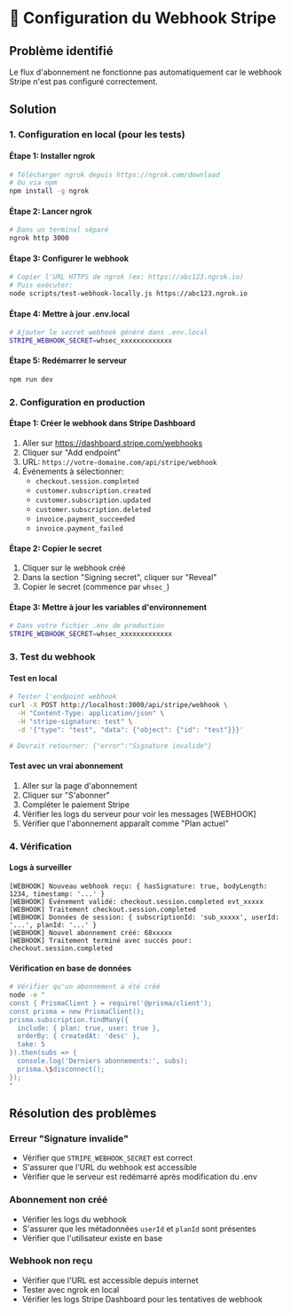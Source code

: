 # 🔧 Configuration du Webhook Stripe

## Problème identifié
Le flux d'abonnement ne fonctionne pas automatiquement car le webhook Stripe n'est pas configuré correctement.

## Solution

### 1. Configuration en local (pour les tests)

#### Étape 1: Installer ngrok
```bash
# Télécharger ngrok depuis https://ngrok.com/download
# Ou via npm
npm install -g ngrok
```

#### Étape 2: Lancer ngrok
```bash
# Dans un terminal séparé
ngrok http 3000
```

#### Étape 3: Configurer le webhook
```bash
# Copier l'URL HTTPS de ngrok (ex: https://abc123.ngrok.io)
# Puis exécuter:
node scripts/test-webhook-locally.js https://abc123.ngrok.io
```

#### Étape 4: Mettre à jour .env.local
```bash
# Ajouter le secret webhook généré dans .env.local
STRIPE_WEBHOOK_SECRET=whsec_xxxxxxxxxxxxx
```

#### Étape 5: Redémarrer le serveur
```bash
npm run dev
```

### 2. Configuration en production

#### Étape 1: Créer le webhook dans Stripe Dashboard
1. Aller sur https://dashboard.stripe.com/webhooks
2. Cliquer sur "Add endpoint"
3. URL: `https://votre-domaine.com/api/stripe/webhook`
4. Événements à sélectionner:
   - `checkout.session.completed`
   - `customer.subscription.created`
   - `customer.subscription.updated`
   - `customer.subscription.deleted`
   - `invoice.payment_succeeded`
   - `invoice.payment_failed`

#### Étape 2: Copier le secret
1. Cliquer sur le webhook créé
2. Dans la section "Signing secret", cliquer sur "Reveal"
3. Copier le secret (commence par `whsec_`)

#### Étape 3: Mettre à jour les variables d'environnement
```bash
# Dans votre fichier .env de production
STRIPE_WEBHOOK_SECRET=whsec_xxxxxxxxxxxxx
```

### 3. Test du webhook

#### Test en local
```bash
# Tester l'endpoint webhook
curl -X POST http://localhost:3000/api/stripe/webhook \
  -H "Content-Type: application/json" \
  -H "stripe-signature: test" \
  -d '{"type": "test", "data": {"object": {"id": "test"}}}'

# Devrait retourner: {"error":"Signature invalide"}
```

#### Test avec un vrai abonnement
1. Aller sur la page d'abonnement
2. Cliquer sur "S'abonner" 
3. Compléter le paiement Stripe
4. Vérifier les logs du serveur pour voir les messages [WEBHOOK]
5. Vérifier que l'abonnement apparaît comme "Plan actuel"

### 4. Vérification

#### Logs à surveiller
```
[WEBHOOK] Nouveau webhook reçu: { hasSignature: true, bodyLength: 1234, timestamp: '...' }
[WEBHOOK] Événement validé: checkout.session.completed evt_xxxxx
[WEBHOOK] Traitement checkout.session.completed
[WEBHOOK] Données de session: { subscriptionId: 'sub_xxxxx', userId: '...', planId: '...' }
[WEBHOOK] Nouvel abonnement créé: 68xxxxx
[WEBHOOK] Traitement terminé avec succès pour: checkout.session.completed
```

#### Vérification en base de données
```bash
# Vérifier qu'un abonnement a été créé
node -e "
const { PrismaClient } = require('@prisma/client');
const prisma = new PrismaClient();
prisma.subscription.findMany({
  include: { plan: true, user: true },
  orderBy: { createdAt: 'desc' },
  take: 5
}).then(subs => {
  console.log('Derniers abonnements:', subs);
  prisma.\$disconnect();
});
"
```

## Résolution des problèmes

### Erreur "Signature invalide"
- Vérifier que `STRIPE_WEBHOOK_SECRET` est correct
- S'assurer que l'URL du webhook est accessible
- Vérifier que le serveur est redémarré après modification du .env

### Abonnement non créé
- Vérifier les logs du webhook
- S'assurer que les métadonnées `userId` et `planId` sont présentes
- Vérifier que l'utilisateur existe en base

### Webhook non reçu
- Vérifier que l'URL est accessible depuis internet
- Tester avec ngrok en local
- Vérifier les logs Stripe Dashboard pour les tentatives de webhook
